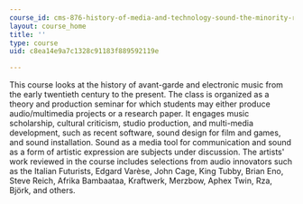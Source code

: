 ```yaml
---
course_id: cms-876-history-of-media-and-technology-sound-the-minority-report-radical-music-of-the-past-100-years-spring-2006
layout: course_home
title: ''
type: course
uid: c8ea14e9a7c1328c91183f889592119e

---
```

This course looks at the history of avant-garde and electronic music from the early twentieth century to the present. The class is organized as a theory and production seminar for which students may either produce audio/multimedia projects or a research paper. It engages music scholarship, cultural criticism, studio production, and multi-media development, such as recent software, sound design for film and games, and sound installation. Sound as a media tool for communication and sound as a form of artistic expression are subjects under discussion. The artists' work reviewed in the course includes selections from audio innovators such as the Italian Futurists, Edgard Varèse, John Cage, King Tubby, Brian Eno, Steve Reich, Afrika Bambaataa, Kraftwerk, Merzbow, Aphex Twin, Rza, Björk, and others.
